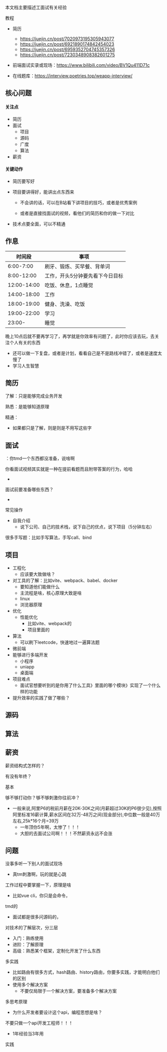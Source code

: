 

本文档主要描述工面试有关经验

教程

- 简历
  - https://juejin.cn/post/7020973195305943077
  - https://juejin.cn/post/6921890174842454023
  - https://juejin.cn/post/6959352704745357326
  - https://juejin.cn/post/7230348908382601275

- 前端面试实录或现场：https://www.bilibili.com/video/BV1Qu411D71c

- 在线题库：https://interview.poetries.top/weapp-interview/

  





## 核心问题

#### 关注点

- 简历
- 面试
  - 项目
  - 源码
  - 广度
  - 算法
- 薪资



#### 关键动作

- 简历要写好
- 项目要讲得好，能讲出点东西来
  - 不会讲的话，可以在B站看下讲项目的技巧，或者是优秀案例

  - 或者是直接找面试的视频，看他们的简历和你的做一下对比

- 技术点要全面，可以不精通



## 作息

| 时间段      | 事项                            |
| ----------- | ------------------------------- |
| 6:00-7:00   | 刷牙、锻炼、买早餐、背单词      |
| 8:00-12:00  | 工作，开头5分钟要先看下今日目标 |
| 12:00-14:00 | 吃饭、休息，1点睡觉             |
| 14:00-18:00 | 工作                            |
| 18:00-19:00 | 健身、洗澡、吃饭                |
| 19:00-22:00 | 学习                            |
| 23:00-      | 睡觉                            |

晚上10点后就不要再学习了，再学就是你效率有问题了，此时你应该去玩，去关注个人有关的东西

- 还可以做一下复盘，或者是计划，看看自己是不是路线冲错了，或者是速度太慢了
- 学习人生智慧



## 简历

了解：只是能够完成业务开发

熟悉：是能够知道原理

精通：

- 如果都只是了解，则是则是不用写这些字

  





## 面试

：你tmd一个东西都没准备，说啥啊

你看面试视频其实就是一种在提前看题而且附带答案的行为，哈哈

- 

面试前要准备哪些东西？

- 



常见操作

- 自我介绍
  - 说下公司、自己的技术栈，说下自己的优点，说下项目（5分钟左右）

很多手写题：比如手写算法，手写call、bind



## 项目

- 工程化
  - 应该要大致做啥？
- 对工具的了解：比如vite、webpack、babel、docker
  - 要知道他们能做什么
  - 主流程是啥，核心原理大致是啥
  - linux
  - 浏览器原理
- 优化
  - 性能优化
    - 比如vite、webpack的
    - 项目里面的
- 算法
  - 可以刷下leetcode，快速地过一遍算法题
- 微前端
- 能够进行多端开发
  - 小程序
  - uniapp
  - 桌面端
- 项目难点
  - 面试官想要听到的是你用了什么工具》里面的哪个模块》实现了一个什么样的功能
- 提升效率的实践了做了哪些？



## 源码



## 算法



## 薪资

薪资结构式怎样的？

有没有年终？

基本

够不够打动你？够不够刺激你往前冲？

- 一般来说,阿里P6的税前月薪在20K-30K之间(月薪超过30K的P6很少见),按照阿里标准16薪计算,薪水区间在32万-48万之间(现金部分),中位数一般是40万左右,25k*16个月=39万
  - 一年顶你5年啊，太惨了！！！
  - 大胆的去面试公司啊！！！不然薪资永远不会涨



## 问题

没事多听一下别人的面试现场

- 真tm刺激啊，玩的就是心跳

工作过程中要掌握一下，原理是啥

- 比如vue cli，你只是会命令，

tmd的

- 面试都是很多问源码的，

对技术的了解层次，分三层

- 入门：熟练使用
- 进阶：了解原理
- 高级：熟悉某个框架，定制化开发了什么东西

多实践

- 比如路由有很多方式，hash路由、history路由，你要多实践，才能明白他们的区别
- 使用多个解决方案
  - 不要仅局限于一个解决方案，要准备多个解决方案

多思考原理

- 为什么开发者要设计这个api，编程思想是啥？

不要只做一个api开发工程师！！！

- 1年经验当3年用

实践
